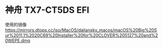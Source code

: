 # 神舟 TX7-CT5DS EFI
使用的镜像 https://mirrors.dtops.cc/iso/MacOS/daliansky_macos/macOS%20Big%20Sur%2011.1%2020C69%20Installer%20for%20CLOVER%205127%20and%20WEPE.dmg
